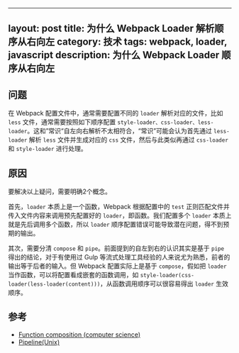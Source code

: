 
---
layout: post
title: 为什么 Webpack Loader 解析顺序从右向左
category: 技术
tags: webpack, loader, javascript
description: 为什么 Webpack Loader 顺序从右向左
---

## 问题

在 Webpack 配置文件中，通常需要配置不同的 `loader` 解析对应的文件，比如 `less` 文件，通常需要按照如下顺序配置 `style-loader、css-loader、less-loader`。这和”常识“自左向右解析不太相符合，“常识”可能会认为首先通过 `less-loader` 解析 `less` 文件并生成对应的 `css` 文件，然后与此类似再通过 `css-loader` 和 `style-loader` 进行处理。

## 原因

要解决以上疑问，需要明确2个概念。

首先，`loader` 本质上是一个函数，Webpack 根据配置中的 `test` 正则匹配文件并传入文件内容来调用预先配置好的 `loader`，即函数。我们配置多个 `loader` 本质上就是先后调用多个函数，所以 `loader` 顺序配置错误可能导致潜在问题，得不到预期的输出。

其次，需要分清 `compose` 和 `pipe`。前面提到的自左到右的认识其实是基于 `pipe` 得出的结论，对于有使用过 Gulp 等流式处理工具经验的人来说尤为熟悉，前者的输出等于后者的输入。但 Webpack 配置实际上是基于 `compose`，假如把 `loader` 当作函数，可以将配置看成嵌套的函数调用，如 `style-loader(css-loader(less-loader(content)))`，从函数调用顺序可以很容易得出 `loader` 生效顺序。

## 参考

- [Function composition (computer science)
](https://en.wikipedia.org/wiki/Function_composition_(computer_science))
- [Pipeline(Unix)](https://en.wikipedia.org/wiki/Pipeline_(Unix))